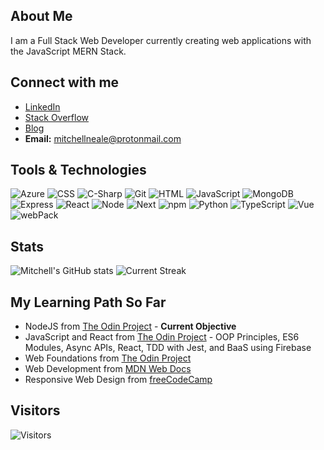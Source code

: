 <!--
**mitchellneale/mitchellneale** is a ✨ _special_ ✨ repository because its `README.md` (this file) appears on your GitHub profile.

Here are some ideas to get you started:

- 🔭 I’m currently working on ...
- 🌱 I’m currently learning ...
- 👯 I’m looking to collaborate on ...
- 🤔 I’m looking for help with ...
- 💬 Ask me about ...
- 📫 How to reach me: ...
- 😄 Pronouns: ...
- ⚡ Fun fact: ...
-->
## About Me
I am a Full Stack Web Developer currently creating web applications with the JavaScript MERN Stack.

## Connect with me
- [LinkedIn](https://www.linkedin.com/in/mitchellneale/) 
- [Stack Overflow](https://stackoverflow.com/users/15049499/mitchell-neale?tab=profile)
- [Blog](https://medium.com/@mitchellneale)
- **Email:** mitchellneale@protonmail.com

## Tools & Technologies
![Azure](https://img.shields.io/badge/-Azure-000?style=flat&logo=microsoft-azure&logoColor=microsoft-azure&color=404254)
![CSS](https://img.shields.io/badge/-CSS-000?style=flat&logo=CSS3&logoColor=264DE4&color=404254)
![C-Sharp](https://img.shields.io/badge/-C%23-000?style=flat&logo=C-Sharp&logoColor=239120&color=404254)
![Git](https://img.shields.io/badge/-Git-000?style=flat&logo=git&logoColor=git&color=404254)
![HTML](https://img.shields.io/badge/-HTML-000?style=flat&logo=html5&logoColor=html&color=404254)
![JavaScript](https://img.shields.io/badge/-JavaScript-000?style=flat&logoColor=javascript&logo=javascript&color=404254)
![MongoDB](https://img.shields.io/badge/-MongoDB-000?style=flat&logo=mongodb&logoColor=mongodb&color=404254)
![Express](https://img.shields.io/badge/-Express-000?style=flat&logo=express&logoColor=express&color=404254)
![React](https://img.shields.io/badge/-React-000?style=flat&logoColor=react&logo=React&color=404254)
![Node](https://img.shields.io/badge/-Node.js-000?style=flat&logoColor=Node.JS&logo=Node.JS&color=404254)
![Next](https://img.shields.io/badge/-Next.js-000?style=flat&logoColor=Next.js&logo=Next.js&color=404254)
![npm](https://img.shields.io/badge/-npm-000?style=flat&logoColor=orange&logo=npm&color=404254)
![Python](https://img.shields.io/badge/-Python-000?style=flat&logoColor=python&logo=python&color=404254)
![TypeScript](https://img.shields.io/badge/-TypeScript-000?style=flat&logoColor=TypeScript&logo=TypeScript&color=404254)
![Vue](https://img.shields.io/badge/-Vue.js-000?style=flat&logoColor=Vue.js&logo=Vue.js&color=404254)
![webPack](https://img.shields.io/badge/-webpack-000?style=flat&logoColor=Webpack&logo=Webpack&color=404254)

## Stats
![Mitchell's GitHub stats](https://github-readme-stats.vercel.app/api?username=mitchellneale&show_icons=true&&count_private=true&&theme=algolia)
![Current Streak](https://github-readme-streak-stats.herokuapp.com/?user=mitchellneale&&hide_border=false&&theme=algolia)

## My Learning Path So Far
- NodeJS from [The Odin Project](https://www.theodinproject.com/paths/full-stack-javascript/courses/nodejs) - **Current Objective**
- JavaScript and React from [The Odin Project](https://www.theodinproject.com/paths/full-stack-javascript/courses/javascript) - OOP Principles, ES6 Modules, Async APIs, React, TDD with Jest, and BaaS using Firebase
- Web Foundations from [The Odin Project](https://www.theodinproject.com/paths/foundations/courses/foundations)
- Web Development from [MDN Web Docs](https://developer.mozilla.org/en-US/docs/Learn)
- Responsive Web Design from [freeCodeCamp](https://www.freecodecamp.org/learn/responsive-web-design/)
## Visitors 
![Visitors](https://visitor-badge.glitch.me/badge?page_id=mitchellneale.visitor-badge)
